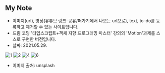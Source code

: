 ## My Note
- 이미지(url), 영상(유튜브 링크-공유/퍼가기에서 나오는 url으로), text, to-do를 등록하고 제거할 수 있는 사이트입니다.
- 드림 코딩 '타입스크립트+객체 지향 프로그래밍 마스터' 강의의 'Motion'과제를 스스로 구현한 버전입니다.
- 날짜: 2021.05.29.

![1](https://user-images.githubusercontent.com/68271159/120071429-61b34f00-c0ca-11eb-8772-469bf0d05360.png)
![2](https://user-images.githubusercontent.com/68271159/120071428-5fe98b80-c0ca-11eb-8f85-d92ad0f09a98.png)
![4](https://user-images.githubusercontent.com/68271159/120071432-61b34f00-c0ca-11eb-8bb0-42f1370d2021.png)
![6](https://user-images.githubusercontent.com/68271159/120071551-e56d3b80-c0ca-11eb-821c-65439c6b0a46.png)


- 이미지 출처: unsplash
